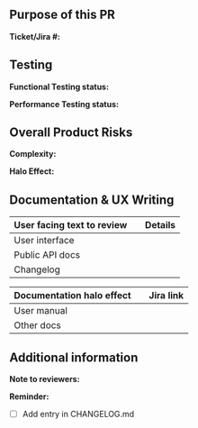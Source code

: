 ## Purpose of this PR

**Ticket/Jira #:**

<!-- Description of feature/change. Links to screenshots, design docs, user docs, etc. Remember reviewers may be outside your team, and not know your feature/area that should be explained more. -->


## Testing

**Functional Testing status:**

<!-- Explanation of what's tested, how tested and existing or new automation tests. Can include manual testing by self and/or QA. Specify test plans. Rarely acceptable to have no testing.  -->

**Performance Testing status:**

<!-- Could this PR affect performance? If so, what has been done to measure time taken / memory used etc? Can include new or existing performance tests. Also see [Ensuring Performance by Default](https://confluence.unity3d.com/display/DEV/Ensuring+Performance+by+Default). -->

## Overall Product Risks
<!-- See Testing Status, Complexity and Halo Effect for your PR](https://confluence.unity3d.com/display/DEV/Testing+Status%2C+Complexity+and+Halo+Effect+for+your+PR). -->

**Complexity:**
<!-- (Minimal / Low / Medium / High) -->

**Halo Effect:**
<!-- (Minimal / Low / Medium / High) -->

## Documentation & UX Writing

<!-- Indicate here what kind of review you need from a Technical writer. Feel free to precise what to focus on and give context as needed. -->

| User facing text to review | <!-- Y/N --> | Details |
| :--- | :--- | :--- |
| User interface |  |  |
| Public API docs |  |  |
| Changelog |  |  |

<!-- Technical writer may update this section, for example to define if yes or no the user manual or any other documentation needs to be updated, and link to a JIRA documentation ticket if the answer is yes. If you don't know, just put a question mark.-->

| Documentation halo effect | <!-- Y/N/? --> | Jira link |
| :--- | :--- | :--- |
| User manual |  |  |
| Other docs |  |  |

## Additional information

**Note to reviewers:**

<!-- Info per person for what to focus on, or historical info to understand who have previously reviewed and coverage. Help them get context. -->

**Reminder:**
<!-- Things to remember to do before finalizing this PR. -->
- [ ] Add entry in CHANGELOG.md <!-- Remove if not applicable. -->
